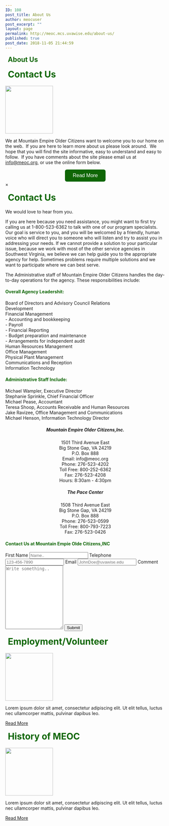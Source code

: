 ```yaml
---
ID: 108
post_title: About Us
author: meocuser
post_excerpt: ""
layout: page
permalink: http://meoc.mcs.uvawise.edu/about-us/
published: true
post_date: 2018-11-05 21:44:59
---
```

<h2>About Us</h2>		
			<h1>Contact Us</h1>		
										<img width="150" height="150" src="http://meoc.mcs.uvawise.edu/wp-content/uploads/2018/11/OlderAdults.png" alt="" />											
		<p>We at Mountain Empire Older Citizens want to welcome you to our home on the web.  If you are here to learn more about us please look around.  We hope that you will find the site informative, easy to understand and easy to follow.  If you have comments about the site please email us at <a href="mailto:info@meoc.org">info@meoc.org</a>, or use the online form below.</p>		
<style>
h4 {
	color: #0f6606;
}
.card {
    box-shadow: 0 4px 8px 0 rgba(0,0,0,0.2);
    transition: 0.3s;
    width: 500px;
    border-radius: 5px;
}
.card:hover {
    box-shadow: 0 8px 16px 0 rgba(0,0,0,0.2);
}
.container {
    padding: 4px 16px;
    text-align: left;
}
/* The Modal (background) */
.modal {
    display: none; /* Hidden by default */
    position: fixed; /* Stay in place */
    z-index: 1; /* Sit on top */
    padding-top: 100px; /* Location of the box */
    left: 0;
    top: 0;
    width: 100%; /* Full width */
    height: 100%; /* Full height */
    overflow: auto; /* Enable scroll if needed */
    background-color: rgb(0,0,0); /* Fallback color */
    background-color: rgba(0,0,0,0.4); /* Black w/ opacity */
}
/* Modal Content */
.modal-content {
    position: relative;
    background: #FFF;
    margin: auto;
    padding: 0;
    border: 1px solid #888;
    width: 90%;
    box-shadow: 0 4px 8px 0 rgba(0,0,0,0.2),0 6px 20px 0 rgba(0,0,0,0.19);
    -webkit-animation-name: animatetop;
    -webkit-animation-duration: 0.4s;
    animation-name: animatetop;
    animation-duration: 0.4s
}
/* Add Animation */
@-webkit-keyframes animatetop {
    from {top:-300px; opacity:0} 
    to {top:0; opacity:1}
}
@keyframes animatetop {
    from {top:-300px; opacity:0}
    to {top:0; opacity:1}
}
/* The Close Button */
.close {
    color: #0f6606;
    float: right;
    font-size: 28px;
    font-weight: bold;
}
.close:hover,
.close:focus {
    color: #5cb85c;
    text-decoration: none;
    cursor: pointer;
}
.modal-header {
    padding: 2px 16px;
    color: #0f6606;
}
h1, h2 {
    color: #0f6606;
    margin-top: 16px;
    margin-left: 8px;
}
.modal-body {
    padding: 2px 16px;
    color:#222;
}
#contactUsBtn:hover {
    background: #008000;
}
#contactUsBtn {
    background: #0f6606;
    color: #FFF;
    font-size: 16px;
    padding: 10px 24px;
    border-radius: 6px;
    border: none;
}
</style>
<center>
<button id="contactUsBtn">Read More</button>
</center>
<!-- The Modal -->
  <!-- Modal content -->
      &times;
      <h1>Contact Us</h1>
        <p>We would love to hear from you.</p> 
<p>If you are here because you need assistance, you might want to first try calling us at 1-800-523-6362 to talk with one of our program specialists.  Our goal is service to you, and you will be welcomed by a friendly, human voice who will direct you to someone who will listen and try to assist you in addressing your needs.  If we cannot provide a solution to your particular issue, because we work with most of the other service agencies in Southwest Virginia, we believe we can help guide you to the appropriate agency for help.  Sometimes problems require multiple solutions and we want to participate where we can best serve.</p>
<p>
    The Administrative staff of Mountain Empire Older Citizens handles the day-to-day operations for the agency.  These responsibilities include: 
    <h4>Overall Agency Leadershit:</h4>
    <p>Board of Directors and Advisory Council Relations<br>
Development <br>
Financial Management<br>
- Accounting and bookkeeping<br>
- Payroll<br>
- Financial Reporting<br>
- Budget preparation and maintenance<br>
- Arrangements for independent audit<br> 
Human Resources Management <br>
Office Management <br>
Physical Plant Management<br> 
Communications and Reception <br>
Information Technology<br>
</p>
<h4>Administrative Staff Include:</h4>
<p>Michael Wampler, Executive Director<br>
Stephanie Sprinkle, Chief Financial Officer<br>
Michael Pease, Accountant<br>
Teresa Shoop, Accounts Receivable and Human Resources<br>
Jake Ravizee, Office Management and Communications<br>
Michael Henson, Information Technology Director<br></p>
      <center>
            <h5>Mountain Empire Older Citizens,Inc.</h5><p> 
             1501 Third Avenue East<br>
                Big Stone Gap, VA 24219<br>
                P.O. Box 888<br>
                Email: info@meoc.org<br>
                Phone: 276-523-4202<br>
                Toll Free: 800-252-6362<br>
                Fax: 276-523-4208<br>
                Hours: 8:30am - 4:30pm<br>
            </p>
             <h5>The Pace Center</h5> 
            <p> 1508 Third Avenue East<br>
                Big Stone Gap, VA 24219<br>
                P.O. Box 888<br>
                Phone: 276-523-0599<br>
                Toll Free: 800-793-7223<br>
                Fax: 276-523-0426<br>
            </p>
        </center>
        <h4>Contact Us at Mountain Empie Olde Citizens,INC</h4>
  <form action="action_page.php">
    <label for="fname">First Name</label>
    <input type="text" id="fname" name="firstname" placeholder="Name..">
    <label for="lname">Telephone</label>
    <input type="text" id="phone" name="telphone" placeholder="123-456-7890">
    <label for="Email">Email</label>
    <input type="text" id="email" name="mail"  placeholder="JohnDoe@uvawise.edu">
    <label for="Comment">Comment</label>
    <textarea id="Comment" name="Comment" placeholder="Write something.." style="height:200px"></textarea>
    <input type="submit" value="Submit">
  </form>
			<h1>Employment/Volunteer</h1>		
										<img width="150" height="150" src="http://meoc.mcs.uvawise.edu/wp-content/uploads/2018/11/Children.png" alt="" />											
		<p>Lorem ipsum dolor sit amet, consectetur adipiscing elit. Ut elit tellus, luctus nec ullamcorper mattis, pulvinar dapibus leo.</p>		
			<a href="#" role="button">
						Read More
					</a>
			<h1>History of MEOC</h1>		
										<img width="150" height="150" src="http://meoc.mcs.uvawise.edu/wp-content/uploads/2018/11/AllAges.png" alt="" />											
		<p>Lorem ipsum dolor sit amet, consectetur adipiscing elit. Ut elit tellus, luctus nec ullamcorper mattis, pulvinar dapibus leo.</p>		
			<a href="#" role="button">
						Read More
					</a>